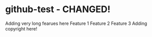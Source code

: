 # github-test - CHANGED!
Adding very long fearues here
Feature 1
Feature 2
Feature 3
Adding copyright here!
